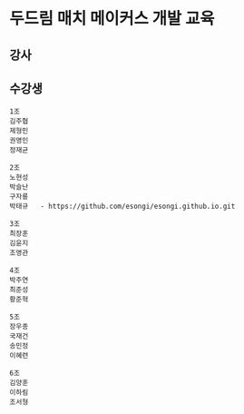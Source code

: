 # 두드림 매치 메이커스 개발 교육

## 강사
    
## 수강생

    1조
    김주협
    제형민
    권영인
    정재균 

    2조
    노현성
    박슬난
    구자룡
    박태규   - https://github.com/esongi/esongi.github.io.git
    
    3조
    최장훈
    김윤지
    조영관
    
    4조
    박주연 
    최준성
    황준혁

    5조
    장우종
    국재건
    송민정
    이혜련
    
    6조 
    김양훈
    이하림
    조서형

